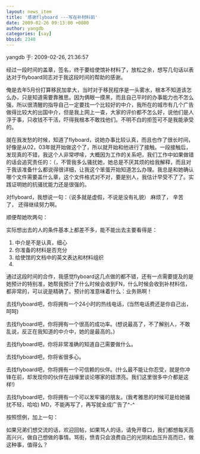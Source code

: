 ```yaml
---
layout: news_item
title: '感谢flyboard ---写在补材料前'
date: 2009-02-26 09:13:00 +0800
author: yangdb
categories: [say]
bbsid: 2340
---
```


yangdb 于: 2009-02-26, 21:36:57

经过一段时间的盖章，签名，终于要给使馆补材料了，放松之余，想写几句话以表达对于flyboard同志对于我这段时间的帮助的感谢。

俺是去年5月份打算移民加拿大，当时对于移民程序是一头雾水，根本不知道该怎么办，只是知道需要靠雅思。因为俩眼一摸黑，而且自己平时的办事能力也不怎么强，所以很清醒的指导自己一定要找一个比较好的中介，我所在的城市有几个广告做得比较大的出国中介，但是我上网上一查，大家的评价都不怎么好，说他们是人浮于事，只收钱不干活，吓得我根本不敢找他们。不明不白的拒签可不是我能承受的。

就在我发愁的时候，知道了flyboard，说她办事比较认真，而且也作了很长时间，好像是从02，03年就开始做这个了，所以就开始和他进行了接触。一段接触后，发现真的不错，我这个人非常啰嗦，大概因为工作的关系吧，我们工作中如果做错的话会追究责任的：（，不管我多么骚扰她，她总是不厌其烦的给我解释，而且对于我该准备什么都说得很详细，让我这个笨蛋开始知道怎么办理。我总是和她确认哪个文件需要盖什么章，这个文件格式对不对，要是别人，我估计早受不了了。实践证明她的抗骚扰能力还是很强的。

对flyboard，我想说一句：（说多就是虚假，不说是没有礼貌）
麻烦了，
辛苦了，
还得继续努力啊。

顺便帮她吹两句：

实际想出去的人的条件基本上都差不多，能不能出去主要看得是：

1. 中介是不是认真，细心
2. 你准备的材料是否充分
3. 给使馆的文档中的英文表达和材料组织
4.
通过这段时间的合作，我感觉flyboard这几点做的都不错，还有一点需要提及的是她预计的特别准，她帮我预计了什么时候会收到FN，什么时候会收到补材料信，都非常的，可以说是精确了。预计的准意味着什么：业务熟啊！

去找flyboard吧，你将拥有一个24小时的热线电话，(当然电话费还是你自己出，呵呵)

去找flyboard吧，你将拥有一个很高的成功率。(想说最高了，不了解别人，不敢乱说，反正在我知道的中介中，她的是最高的。)

去找flyboard吧，你将非常准确的知道自己需要做什么。

去找flyboard吧，你将省很多心。

去找flyboard吧，你将拥有一个可信赖的伙伴。(什么最不能让你忍受，就是你冲锋在前，却发现你的伙伴在战壕里谈论哪家的妞漂亮。我们这里很多中介都是这样!)

去找flyboard吧，你将拥有一个可以发牢骚的朋友。(我考雅思的时候可是给她骚扰不轻，哈哈)
MD，不能再写了，再写就全成广告了^-^

按照惯例，加上一句：

如果兄弟们想交流的话，欢迎回帖，如果骂人的话，请免开尊口，我们都想每天高高兴兴，做自己想做的事情。骂街，愤青只会浪费自己的光阴和血压升高而已，做这种事，值得么？

